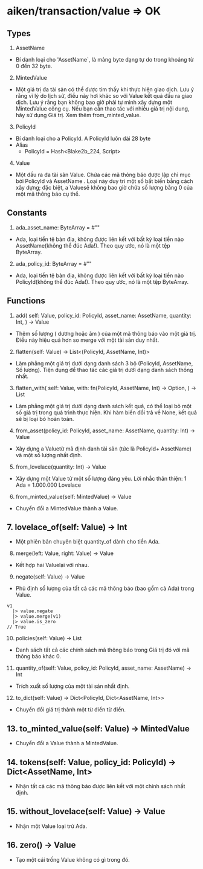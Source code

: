 # aiken/transaction/value => OK

## Types

1. AssetName

- Bí danh loại cho 'AssetName`, là mảng byte dạng tự do trong khoảng từ 0 đến 32 byte.

2. MintedValue

- Một giá trị đa tài sản có thể được tìm thấy khi thực hiện giao dịch. Lưu ý rằng vì lý do lịch sử, điều này hơi khác so với Value kết quả đầu ra giao dịch. Lưu ý rằng bạn không bao giờ phải tự mình xây dựng một MintedValue công cụ. Nếu bạn cần thao tác với nhiều giá trị nội dung, hãy sử dụng Giá trị. Xem thêm from_minted_value.

3. PolicyId

- Bí danh loại cho a PolicyId. A PolicyId luôn dài 28 byte
- Alias
    + PolicyId = Hash<Blake2b_224, Script>

4. Value

- Một đầu ra đa tài sản Value. Chứa các mã thông báo được lập chỉ mục bởi PolicyId và AssetName . Loại này duy trì một số bất biến bằng cách xây dựng; đặc biệt, a Valuesẽ không bao giờ chứa số lượng bằng 0 của một mã thông báo cụ thể.

## Constants

1. ada_asset_name: ByteArray = #""

- Ada, loại tiền tệ bản địa, không được liên kết với bất kỳ loại tiền nào AssetName(không thể đúc Ada!). Theo quy ước, nó là một tệp ByteArray.

2. ada_policy_id: ByteArray = #""

- Ada, loại tiền tệ bản địa, không được liên kết với bất kỳ loại tiền nào PolicyId(không thể đúc Ada!). Theo quy ước, nó là một tệp ByteArray.

## Functions

1. add( self: Value, policy_id: PolicyId, asset_name: AssetName, quantity: Int, ) -> Value

- Thêm số lượng ( dương hoặc âm ) của một mã thông báo vào một giá trị. Điều này hiệu quả hơn so merge với một tài sản duy nhất.

2. flatten(self: Value) -> List<(PolicyId, AssetName, Int)>

- Làm phẳng một giá trị dưới dạng danh sách 3 bộ (PolicyId, AssetName, Số lượng). Tiện dụng để thao tác các giá trị dưới dạng danh sách thống nhất.

3. flatten_with( self: Value, with: fn(PolicyId, AssetName, Int) -> Option<result>, ) -> List<result>

- Làm phẳng một giá trị dưới dạng danh sách kết quả, có thể loại bỏ một số giá trị trong quá trình thực hiện. Khi hàm biến đổi trả về None, kết quả sẽ bị loại bỏ hoàn toàn.

4. from_asset(policy_id: PolicyId, asset_name: AssetName, quantity: Int) -> Value

- Xây dựng a Valuetừ mã định danh tài sản (tức là PolicyId+ AssetName) và một số lượng nhất định.

5. from_lovelace(quantity: Int) -> Value

- Xây dựng một Value từ một số lượng đáng yêu. Lời nhắc thân thiện: 1 Ada = 1.000.000 Lovelace

6. from_minted_value(self: MintedValue) -> Value

- Chuyển đổi a MintedValue thành a Value.

## 7. lovelace_of(self: Value) -> Int

- Một phiên bản chuyên biệt quantity_of dành cho tiền Ada.

8. merge(left: Value, right: Value) -> Value

- Kết hợp hai Valuelại với nhau.

9. negate(self: Value) -> Value

- Phủ định số lượng của tất cả các mã thông báo (bao gồm cả Ada) trong Value.

```aiken
v1
  |> value.negate
  |> value.merge(v1)
  |> value.is_zero
// True
```

10. policies(self: Value) -> List<PolicyId>

- Danh sách tất cả các chính sách mã thông báo trong Giá trị đó với mã thông báo khác 0.

11. quantity_of(self: Value, policy_id: PolicyId, asset_name: AssetName) -> Int

- Trích xuất số lượng của một tài sản nhất định.

12. to_dict(self: Value) -> Dict<PolicyId, Dict<AssetName, Int>>

- Chuyển đổi giá trị thành một từ điển từ điển.

## 13. to_minted_value(self: Value) -> MintedValue

- Chuyển đổi a Value thành a MintedValue.

## 14. tokens(self: Value, policy_id: PolicyId) -> Dict<AssetName, Int>

- Nhận tất cả các mã thông báo được liên kết với một chính sách nhất định.

## 15. without_lovelace(self: Value) -> Value

- Nhận một Value loại trừ Ada.

## 16. zero() -> Value

- Tạo một cái trống Value không có gì trong đó.
